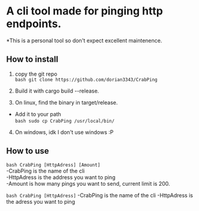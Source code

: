 # A cli tool made for pinging http endpoints.

*This is a personal tool so don't expect excellent maintenence.

## How to install

1. copy the git repo \
```bash git clone https://github.com/dorian3343/CrabPing```
2. Build it with cargo build --release.

3. On linux, find the binary in target/release.
- Add it to your path \
```bash sudo cp CrabPing /usr/local/bin/```

4. On windows, idk I don't use windows :P 

## How to use

```bash CrabPing [HttpAdress] [Amount]``` \
-CrabPing is the name of the cli \
-HttpAdress is the address you want to ping \
-Amount is how many pings you want to send, current limit is 200. 

```bash CrabPing [HttpAdress]```
-CrabPing is the name of the cli
-HttpAdress is the adress you want to ping
